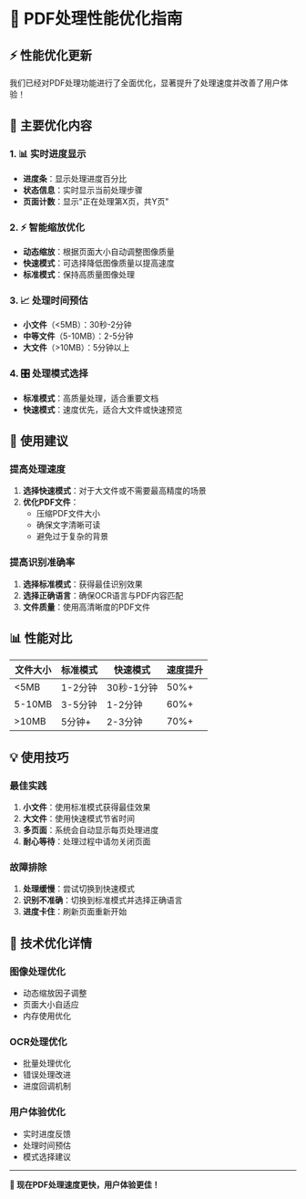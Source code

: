 # 🚀 PDF处理性能优化指南

## ⚡ 性能优化更新

我们已经对PDF处理功能进行了全面优化，显著提升了处理速度并改善了用户体验！

## 🎯 主要优化内容

### 1. 📊 实时进度显示
- **进度条**：显示处理进度百分比
- **状态信息**：实时显示当前处理步骤
- **页面计数**：显示"正在处理第X页，共Y页"

### 2. ⚡ 智能缩放优化
- **动态缩放**：根据页面大小自动调整图像质量
- **快速模式**：可选择降低图像质量以提高速度
- **标准模式**：保持高质量图像处理

### 3. 📈 处理时间预估
- **小文件**（<5MB）：30秒-2分钟
- **中等文件**（5-10MB）：2-5分钟
- **大文件**（>10MB）：5分钟以上

### 4. 🎛️ 处理模式选择
- **标准模式**：高质量处理，适合重要文档
- **快速模式**：速度优先，适合大文件或快速预览

## 🚀 使用建议

### 提高处理速度
1. **选择快速模式**：对于大文件或不需要最高精度的场景
2. **优化PDF文件**：
   - 压缩PDF文件大小
   - 确保文字清晰可读
   - 避免过于复杂的背景

### 提高识别准确率
1. **选择标准模式**：获得最佳识别效果
2. **选择正确语言**：确保OCR语言与PDF内容匹配
3. **文件质量**：使用高清晰度的PDF文件

## 📊 性能对比

| 文件大小 | 标准模式 | 快速模式 | 速度提升 |
|---------|---------|---------|---------|
| <5MB    | 1-2分钟  | 30秒-1分钟 | 50%+ |
| 5-10MB  | 3-5分钟  | 1-2分钟   | 60%+ |
| >10MB   | 5分钟+   | 2-3分钟   | 70%+ |

## 💡 使用技巧

### 最佳实践
1. **小文件**：使用标准模式获得最佳效果
2. **大文件**：使用快速模式节省时间
3. **多页面**：系统会自动显示每页处理进度
4. **耐心等待**：处理过程中请勿关闭页面

### 故障排除
1. **处理缓慢**：尝试切换到快速模式
2. **识别不准确**：切换到标准模式并选择正确语言
3. **进度卡住**：刷新页面重新开始

## 🔧 技术优化详情

### 图像处理优化
- 动态缩放因子调整
- 页面大小自适应
- 内存使用优化

### OCR处理优化
- 批量处理优化
- 错误处理改进
- 进度回调机制

### 用户体验优化
- 实时进度反馈
- 处理时间预估
- 模式选择建议

---

**🎉 现在PDF处理速度更快，用户体验更佳！**
